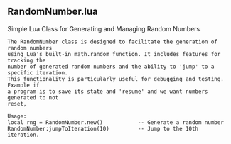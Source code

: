 RandomNumber.lua  
----------------  
Simple Lua Class for Generating and Managing Random Numbers

    The RandomNumber class is designed to facilitate the generation of random numbers
    using Lua's built-in math.random function. It includes features for tracking the
    number of generated random numbers and the ability to 'jump' to a specific iteration.
    This functionality is particularly useful for debugging and testing. Example if
    a program is to save its state and 'resume' and we want numbers generated to not
    reset,

    Usage:
    local rng = RandomNumber.new()           -- Generate a random number
    RandomNumber:jumpToIteration(10)         -- Jump to the 10th iteration.


